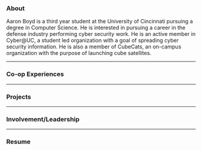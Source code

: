 ### About

Aaron Boyd is a third year student at the University of Cincinnati pursuing a degree in Computer Science. He is interested in pursuing a career in the defense industry performing cyber security work. He is an active member in Cyber@UC, a student led organization with a goal of spreading cyber security information. He is also a member of CubeCats, an on-campus organization with the purpose of launching cube satellites.

---

### Co-op Experiences

---

### Projects

---

### Involvement/Leadership

---

### Resume
